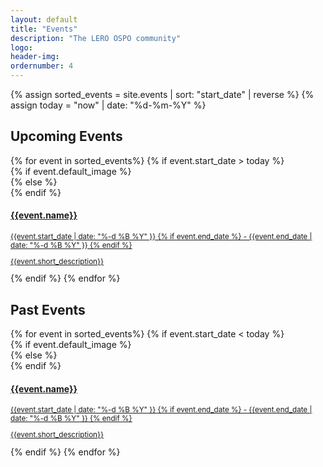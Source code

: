 ```yaml
---
layout: default
title: "Events"
description: "The LERO OSPO community"
logo:
header-img:
ordernumber: 4
---
```


{% assign sorted_events = site.events | sort: "start_date" | reverse %}
{% assign today = "now" | date: "%d-%m-%Y" %}

<section class="py-5">
  <div class="custom-container">
    <h2 class="mb-3 text-center">Upcoming Events</h2>
  </div>
  <div class="custom-container">
    <div class="row">
      {% for event in sorted_events%}
        {% if event.start_date > today %}
          <div class="col-sm-12 col-md-6 col-lg-4 mb-4">
            {% if event.default_image %}
              <div class="card text-white card-has-bg click-col" style="background-image:url('/OSPO/img/events/{{event.default_image}}');">
            {% else %}
              <div class="card text-white card-has-bg click-col" style="background-image:url('/OSPO/img/events/{{event.image}}');">
            {% endif %}
              <a class="text-white" href="/OSPO{{event.url}}">
              <div class="card-img-overlay d-flex flex-column">
                <div class="card-body">
                  <h4 class="card-meta mb-2">{{event.name}}</h4>
                  <small class="text-underline">
                    <u>
                      <i class="far fa-clock"></i> 
                      {{event.start_date  | date: "%-d %B %Y" }} {% if event.end_date %} - {{event.end_date  | date: "%-d %B %Y" }} {% endif %}
                    </u>
                  </small>
                  <small class="card-title mt-0 "><p>{{event.short_description}}</p></small>
                </div>
              </div>
              </a>
            </div>
          </div>
        {% endif %}
      {% endfor %}
    </div>
  </div>
</section>
<section class="py-5">
  <div class="custom-container">
    <h2 class="mb-3 text-center">Past Events</h2>
  </div>
  <div class="custom-container">
    <div class="row">
      {% for event in sorted_events%}
        {% if event.start_date < today %}
        <div class="col-sm-12 col-md-6 col-lg-4 mb-4">
          {% if event.default_image %}
            <div class="card text-white card-has-bg click-col" style="background-image:url('/OSPO/img/events/{{event.default_image}}');">
          {% else %}
            <div class="card text-white card-has-bg click-col" style="background-image:url('/OSPO/img/events/{{event.image}}');">
          {% endif %}
            <a class="text-white" href="/OSPO{{event.url}}">
            <div class="card-img-overlay d-flex flex-column">
              <div class="card-body">
                <h4 class="card-meta mb-2">{{event.name}}</h4>
                <small class="text-underline">
                  <u>
                    <i class="far fa-clock"></i> 
                    {{event.start_date  | date: "%-d %B %Y" }} {% if event.end_date %} - {{event.end_date  | date: "%-d %B %Y" }} {% endif %}
                  </u>
                </small>
                <small class="card-title mt-0 "><p>{{event.short_description}}</p></small>
              </div>
            </div>
            </a>
          </div>
        </div>
      {% endif %}
      {% endfor %}
    </div>
  </div>
</section>
